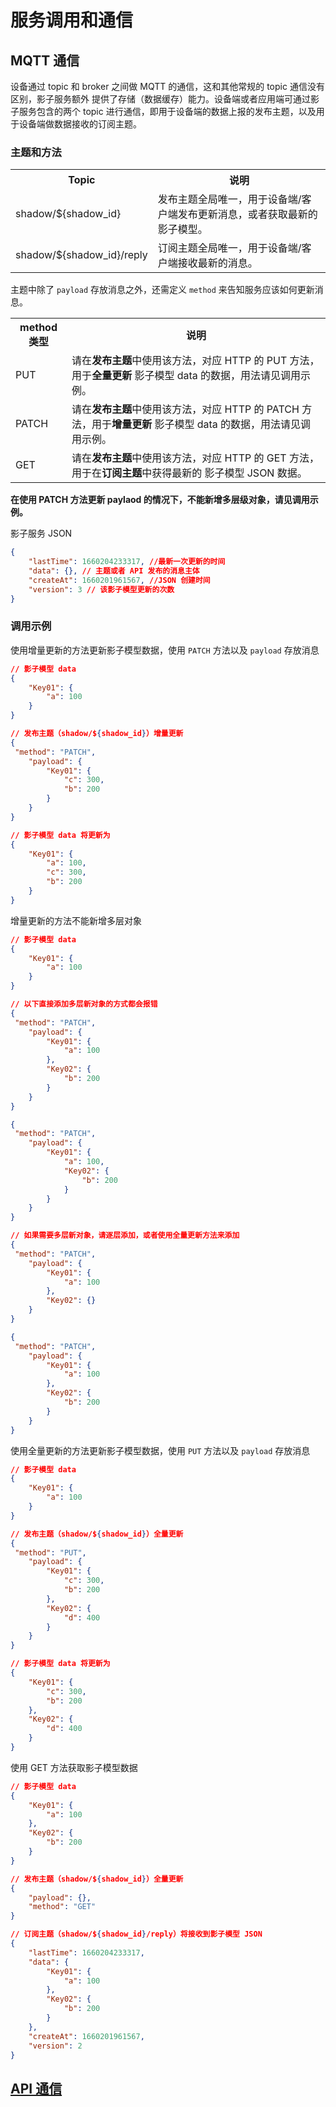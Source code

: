 # 服务调用和通信

## MQTT 通信

设备通过 topic 和 broker 之间做 MQTT 的通信，这和其他常规的 topic 通信没有区别，影子服务额外 提供了存储（数据缓存）能力。设备端或者应用端可通过影子服务包含的两个 topic 进行通信，即用于设备端的数据上报的发布主题，以及用于设备端做数据接收的订阅主题。

### 主题和方法

<table>
   <tr>
      <th>Topic</th>
      <th>说明</th>
   </tr>
   <tr>
      <td>shadow/${shadow_id}</td>
      <td>发布主题全局唯一，用于设备端/客户端发布更新消息，或者获取最新的影子模型。</td>
   </tr>
   <tr>
      <td>shadow/${shadow_id}/reply</td>
      <td>订阅主题全局唯一，用于设备端/客户端接收最新的消息。</td>
   </tr>
</table>

主题中除了 `payload` 存放消息之外，还需定义 `method` 来告知服务应该如何更新消息。
<table>
   <tr>
      <th>method类型</th>
      <th>说明</th>
   </tr>
   <tr>
      <td>PUT</td>
      <td>请在<strong>发布主题</strong>中使用该方法，对应 HTTP 的 PUT 方法，用于<strong>全量更新</strong> 影子模型 data 的数据，用法请见调用示例。</td>
   </tr>
   <tr>
      <td>PATCH</td>
      <td>请在<strong>发布主题</strong>中使用该方法，对应 HTTP 的 PATCH 方法，用于<strong>增量更新</strong> 影子模型 data 的数据，用法请见调用示例。</td>
   </tr>
   <tr>
      <td>GET</td>
      <td>请在<strong>发布主题</strong>中使用该方法，对应 HTTP 的 GET 方法，用于在<strong>订阅主题</strong>中获得最新的 影子模型 JSON 数据。</td>
   </tr>
</table>

**在使用 PATCH 方法更新 paylaod 的情况下，不能新增多层级对象，请见调用示例。**

影子服务 JSON

``` json
{
    "lastTime": 1660204233317, //最新一次更新的时间
    "data": {}, // 主题或者 API 发布的消息主体
    "createAt": 1660201961567, //JSON 创建时间
    "version": 3 // 该影子模型更新的次数
}
```

### 调用示例

使用增量更新的方法更新影子模型数据，使用 `PATCH` 方法以及 `payload` 存放消息

``` json
// 影子模型 data
{
    "Key01": {
        "a": 100
    }
}

// 发布主题（shadow/${shadow_id}）增量更新
{
 "method": "PATCH",
    "payload": {
        "Key01": {
            "c": 300,
            "b": 200
        }
    }
}

// 影子模型 data 将更新为
{
    "Key01": {
        "a": 100,
        "c": 300,
        "b": 200
    }
}
```

增量更新的方法不能新增多层对象

``` json
// 影子模型 data
{
    "Key01": {
        "a": 100
    }
}

// 以下直接添加多层新对象的方式都会报错
{
 "method": "PATCH",
    "payload": {
        "Key01": {
            "a": 100
        },
        "Key02": {
            "b": 200
        }
    }
}

{
 "method": "PATCH",
    "payload": {
        "Key01": {
            "a": 100,
            "Key02": {
                "b": 200
            }
        }
    }
}

// 如果需要多层新对象，请逐层添加，或者使用全量更新方法来添加
{
 "method": "PATCH",
    "payload": {
        "Key01": {
            "a": 100
        },
        "Key02": {}
    }
}

{
 "method": "PATCH",
    "payload": {
        "Key01": {
            "a": 100
        },
        "Key02": {
            "b": 200
        }
    } 
}

```

使用全量更新的方法更新影子模型数据，使用 `PUT` 方法以及 `payload` 存放消息

``` json
// 影子模型 data
{
    "Key01": {
        "a": 100
    }
}

// 发布主题（shadow/${shadow_id}）全量更新
{
 "method": "PUT",
    "payload": {
        "Key01": {
            "c": 300,
            "b": 200
        },
        "Key02": {
            "d": 400
        }
    }
}

// 影子模型 data 将更新为
{
    "Key01": {
        "c": 300,
        "b": 200
    },
    "Key02": {
        "d": 400
    }
}
```

使用 GET 方法获取影子模型数据

``` json
// 影子模型 data
{
    "Key01": {
        "a": 100
    },
    "Key02": {
        "b": 200
    }
}

// 发布主题（shadow/${shadow_id}）全量更新
{
    "payload": {},
    "method": "GET"
}

// 订阅主题（shadow/${shadow_id}/reply）将接收到影子模型 JSON
{
    "lastTime": 1660204233317,
    "data": {
        "Key01": {
            "a": 100
        },
        "Key02": {
            "b": 200
        }
    },
    "createAt": 1660201961567,
    "version": 2
}
```

## [API 通信](../api/shadow_service.md)
